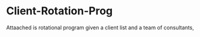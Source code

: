 # Client-Rotation-Prog
Attaached is rotational program given a client list and a team of consultants,
